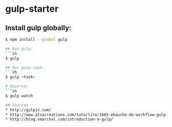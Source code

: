# gulp-starter

## Install gulp globally:
```sh
$ npm install --global gulp

## Run gulp:
```sh
$ gulp

## Run gulp task:
```sh
$ gulp <task>

# Observe:
```sh
$ gulp watch

## Sources :
* http://gulpjs.com/
* http://www.alsacreations.com/tuto/lire/1685-ebauche-de-workflow-gulp-taches-uncss-includes-critical-css.html
* http://blog.smarchal.com/introduction-a-gulp/
